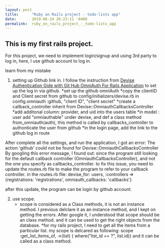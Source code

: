 ```yaml
---
layout: post
title:      "Ruby on Rails project - todo-lists app"
date:       2019-06-24 20:23:11 -0400
permalink:  ruby_on_rails_project_-_todo-lists_app
---
```


## This is my first rails project. 
For this project, we need to implement login/signup and using 3rd party to log in, here, I use github account to log in.

learn from my mistake
1. setting up Github link in. I follow the instruction from [Devise Authentication Gide with Git Hub OmniAuth For Rails Application](https://medium.com/@salmaeng71/devise-authentication-guide-with-github-omniauth-for-rails-application-220aa52d5b82) to set up the log in via github.
   *set up the github omniAuth
	 *copy the clientID and Client secret from github to config/initializers/devise.rb in config.omniauth :github, "client ID", "client secret"
	 *create a callback_controller inherit from Devise::OmniauthCallbacksController
	 *add additonal column: provider, and uid into the users table
	 *in model : user add "omniauthable" under devise, and def a class method from_omniauth(auth), this method is called by callbacks_controller to authonticate the user from github
	 *in the login page, add the link to the github log in route
	 
After complete all the settings, and run the application, I got an error: The action 'github' could not be found for Devise::OmniauthCallbacksController
By googling this error message, I found out:
since the program still looking for the default callback controller (OmniauthCallbacksController), and not the one you specify as callbacks_controller. 
to fix this issue, you need to update the routes.rb file to make the program to refer to your callback controller.
in the routes.rb file:
devise_for: users, :controllers => {registrations: 'registrations', omniauth_callbacks: 'callbacks'}

after this update, the program can be login by github account.

2. use scope.
    * scope is considered as a Class methods, it is not an instance method. 
       I previous delclare it as an instance method, and I kept on getting the errors. After google it, I understood that scope should be an class method. and it can be used to get the right objects from the database.
    *for my rails project, I need to get all the items from a particular list. my scope is delcared as following:
      scope :get_list_items_of, ->(list) { where("list_id == ?", list.id)}
			and it can be called as a class method. 

